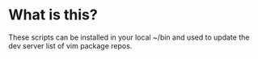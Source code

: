 # What is this? 

These scripts can be installed in your local ~/bin 
and used to update the dev server list of vim package
repos. 
